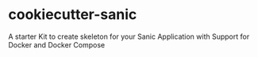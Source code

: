 # cookiecutter-sanic
A starter Kit to create skeleton for your Sanic Application with Support for Docker and Docker Compose
